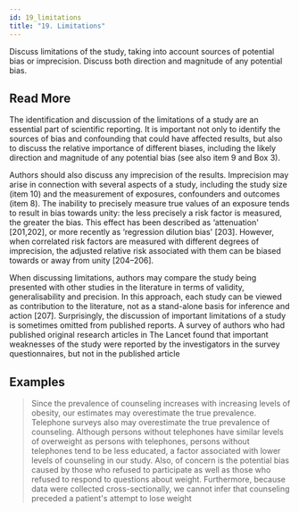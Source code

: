 ```yaml
---
id: 19_limitations
title: "19. Limitations"
---
```

Discuss limitations of the study, taking into account sources of potential bias or imprecision. Discuss both direction and magnitude of any potential bias.

## Read More

The identification and discussion of the limitations of a study are an essential part of scientific reporting. It is important not only to identify the sources of bias and confounding that could have affected results, but also to discuss the relative importance of different biases, including the likely direction and magnitude of any potential bias (see also item 9 and Box 3).

Authors should also discuss any imprecision of the results. Imprecision may arise in connection with several aspects of a study, including the study size (item 10) and the measurement of exposures, confounders and outcomes (item 8). The inability to precisely measure true values of an exposure tends to result in bias towards unity: the less precisely a risk factor is measured, the greater the bias. This effect has been described as ‘attenuation' [201,202], or more recently as ‘regression dilution bias' [203]. However, when correlated risk factors are measured with different degrees of imprecision, the adjusted relative risk associated with them can be biased towards or away from unity [204–206].

When discussing limitations, authors may compare the study being presented with other studies in the literature in terms of validity, generalisability and precision. In this approach, each study can be viewed as contribution to the literature, not as a stand-alone basis for inference and action [207]. Surprisingly, the discussion of important limitations of a study is sometimes omitted from published reports. A survey of authors who had published original research articles in The Lancet found that important weaknesses of the study were reported by the investigators in the survey questionnaires, but not in the published article

## Examples

> Since the prevalence of counseling increases with increasing levels of obesity, our estimates may overestimate the true prevalence. Telephone surveys also may overestimate the true prevalence of counseling. Although persons without telephones have similar levels of overweight as persons with telephones, persons without telephones tend to be less educated, a factor associated with lower levels of counseling in our study. Also, of concern is the potential bias caused by those who refused to participate as well as those who refused to respond to questions about weight. Furthermore, because data were collected cross-sectionally, we cannot infer that counseling preceded a patient's attempt to lose weight